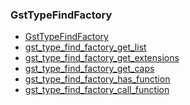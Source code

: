 ### GstTypeFindFactory

* [GstTypeFindFactory]()
* [gst_type_find_factory_get_list]()
* [gst_type_find_factory_get_extensions]()
* [gst_type_find_factory_get_caps]()
* [gst_type_find_factory_has_function]()
* [gst_type_find_factory_call_function]()
